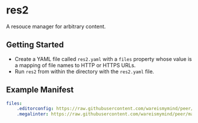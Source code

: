 # res2
A resouce manager for arbitrary content.

## Getting Started

- Create a YAML file called `res2.yaml` with a `files` property whose value is a mapping of file names to HTTP or HTTPS URLs.
- Run `res2` from within the directory with the `res2.yaml` file.

## Example Manifest

```yaml
files:
    .editorconfig: https://raw.githubusercontent.com/wareismymind/peer/main/.editorconfig
    .megalinter: https://raw.githubusercontent.com/wareismymind/peer/main/.mega-linter.yml
```
